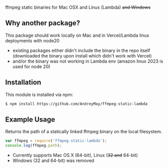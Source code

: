 ffmpeg static binaries for Mac OSX and Linux (Lambda) ~~and Windows~~

## Why another package?

This package should work locally on Mac and in Vercel/Lambda linux deployments with node20
- existing packages either didn't include the binary in the repo itself (downloaded the binary upon install which didn't work with Vercel)
- and/or the binary was not working in Lambda env (amazon linux 2023 is used for node 20)



## Installation

This module is installed via npm:

``` bash
$ npm install https://github.com/AndreyMay/ffmpeg-static-lambda
```

## Example Usage

Returns the path of a statically linked ffmpeg binary on the local filesystem.

``` js
var ffmpeg = require('ffmpeg-static-lambda');
console.log(ffmpeg.path);
```

- Currently supports Mac OS X (64-bit), Linux (~~32 and~~ 64-bit) 
- Windows (32 and 64-bit) was removed
